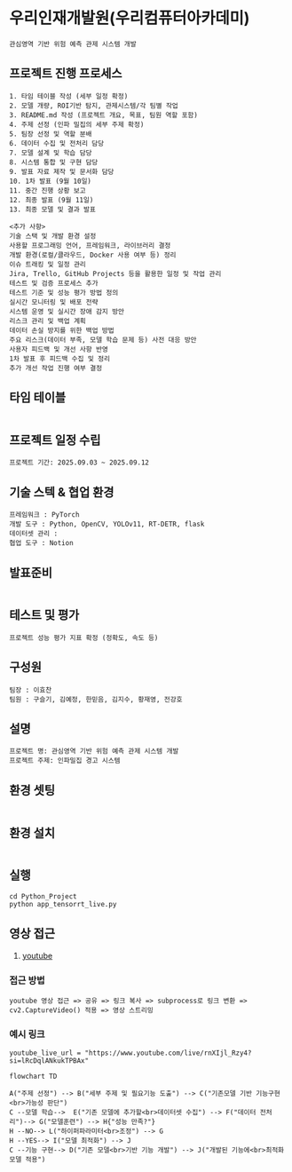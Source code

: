 # 우리인재개발원(우리컴퓨터아카데미)
```
관심영역 기반 위험 예측 관제 시스템 개발
```
## 프로젝트 진행 프로세스
```
1. 타임 테이블 작성 (세부 일정 확정)
2. 모델 개량, ROI기반 탐지, 관제시스템/각 팀별 작업
3. README.md 작성 (프로젝트 개요, 목표, 팀원 역할 포함)
4. 주제 선정 (인파 밀집의 세부 주제 확정)
5. 팀장 선정 및 역할 분배
6. 데이터 수집 및 전처리 담당
7. 모델 설계 및 학습 담당
8. 시스템 통합 및 구현 담당
9. 발표 자료 제작 및 문서화 담당
10. 1차 발표 (9월 10일)
11. 중간 진행 상황 보고
12. 최종 발표 (9월 11일)
13. 최종 모델 및 결과 발표

<추가 사항>
기술 스택 및 개발 환경 설정
사용할 프로그래밍 언어, 프레임워크, 라이브러리 결정
개발 환경(로컬/클라우드, Docker 사용 여부 등) 정리
이슈 트래킹 및 일정 관리
Jira, Trello, GitHub Projects 등을 활용한 일정 및 작업 관리
테스트 및 검증 프로세스 추가
테스트 기준 및 성능 평가 방법 정의
실시간 모니터링 및 배포 전략
시스템 운영 및 실시간 장애 감지 방안
리스크 관리 및 백업 계획
데이터 손실 방지를 위한 백업 방법
주요 리스크(데이터 부족, 모델 학습 문제 등) 사전 대응 방안
사용자 피드백 및 개선 사항 반영
1차 발표 후 피드백 수집 및 정리
추가 개선 작업 진행 여부 결정
```

## 타임 테이블
```

```

## 프로젝트 일정 수립
```
프로젝트 기간: 2025.09.03 ~ 2025.09.12

```

## 기술 스텍 & 협업 환경
```
프레임워크 : PyTorch
개발 도구 : Python, OpenCV, YOLOv11, RT-DETR, flask
데이터셋 관리 : 
협업 도구 : Notion
```

## 발표준비
```

```

## 테스트 및 평가
```
프로젝트 성능 평가 지표 확정 (정확도, 속도 등)
```

## 구성원
```
팀장 : 이효찬
팀원 : 구슬기, 김예정, 한믿음, 김지수, 황재영, 전강호
```

## 설명
```
프로젝트 명: 관심영역 기반 위험 예측 관제 시스템 개발
프로젝트 주제: 인파밀집 경고 시스템
```

## 환경 셋팅
```

```

## 환경 설치
```

```

## 실행
```
cd Python_Project
python app_tensorrt_live.py
```

## 영상 접근
1. [youtube](https://www.youtube.com/live/rnXIjl_Rzy4?si=lRcDqlANkukTPBAx)
   
### 접근 방법
```
youtube 영상 접근 => 공유 => 링크 복사 => subprocess로 링크 변환 => cv2.CaptureVideo() 적용 => 영상 스트리밍
```

### 예시 링크
```
youtube_live_url = "https://www.youtube.com/live/rnXIjl_Rzy4?si=lRcDqlANkukTPBAx"
```

```mermaid
flowchart TD

A("주제 선정") --> B("세부 주제 및 필요기능 도출") --> C("기존모델 기반 기능구현<br>가능성 판단")
C --모델 학습-->  E("기존 모델에 추가할<br>데이터셋 수집") --> F("데이터 전처리")--> G("모델훈련") --> H{"성능 만족?"}
H --NO--> L("하이퍼파라미터<br>조정") --> G
H --YES--> I("모델 최적화") --> J
C --기능 구현--> D("기존 모델<br>기반 기능 개발") --> J("개발된 기능에<br>최적화 모델 적용")
```

